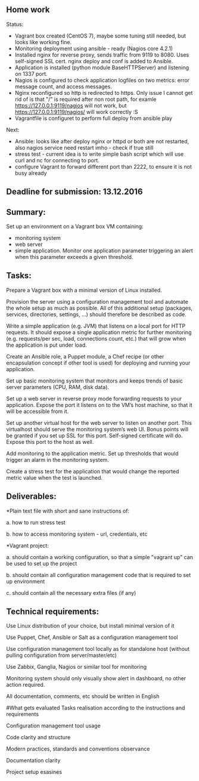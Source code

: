 ## Home work
Status:

* Vagrant box created (CentOS 7), maybe some tuning still needed, but looks like working fine.
* Monitoring deployment using ansible - ready (Nagios core 4.2.1)
* Installed nginx for reverse proxy, sends traffic from 9119 to 8080. Uses self-signed SSL cert. nginx deploy and conf is added to Ansible.
* Application is installed (python module BaseHTTPServer) and listening on 1337 port.
* Nagios is configured to check application logfiles on two metrics: error message count, and access messages.
* Nginx reconfigured so http is redirected to https. Only issue I cannot get rid of is that "/" is required after non root path, for examle https://127.0.0.1:9119/nagios will not work, but https://127.0.0.1:9119/nagios/ will work correctly :S
* Vagrantfile is configuret to perform full deploy from ansible play

Next:

* Ansible: looks like after deploy nginx or httpd or both are not restarted, also nagios service need restart imho - check if true still
* stress test - current idea is to write simple bash script which will use curl and nc for connecting to port.
* configure Vagrant to forward different port than 2222, to ensure it is not busy already

## Deadline for submission: 13.12.2016

## Summary:

Set up an environment on a Vagrant box VM containing:
 * monitoring system 
 * web server 
 * simple application. 
Monitor one application parameter triggering an alert when this parameter exceeds a given threshold.


## Tasks:

 Prepare a Vagrant box with a minimal version of Linux installed.

 Provision the server using a configuration management tool and automate the whole setup as much as possible. All of this additional setup (packages, services, directories, settings, ...) should therefore be described as code.

 Write a simple application (e.g. JVM) that listens on a local port for HTTP requests. It should expose a single application metric for further monitoring (e.g. requests/per sec, load, connections count, etc.) that will grow when the application is put under load.

 Create an Ansible role, a Puppet module, a Chef recipe (or other encapsulation concept if other tool is used) for deploying and running your application.

 Set up basic monitoring system that monitors and keeps trends of basic server parameters (CPU, RAM, disk data).

 Set up a web server in reverse proxy mode forwarding requests to your application. Expose the port it listens on to the VM’s host machine, so that it will be accessible from it.

 Set up another virtual host for the web server to listen on another port. This virtualhost should serve the monitoring system’s web UI. Bonus points will be granted if you set up SSL for this port. Self-signed certificate will do. Expose this port to the host as well.

 Add monitoring to the application metric. Set up thresholds that would trigger an alarm in the monitoring system.

 Create a stress test for the application that would change the reported metric value when the test is launched.

## Deliverables:

*Plain text file with short and sane instructions of: 

a. how to run stress test 

b. how to access monitoring system - url, credentials, etc

*Vagrant project: 

a. should contain a working configuration, so that a simple "vagrant up" can be used to set up the project 

b. should contain all configuration management code that is required to set up environment 

c. should contain all the necessary extra files (if any)

## Technical requirements:

Use Linux distribution of your choice, but install minimal version of it

Use Puppet, Chef, Ansible or Salt as a configuration management tool

Use configuration management tool locally as for standalone host (without pulling configuration from server/master/etc)

Use Zabbix, Ganglia, Nagios or similar tool for monitoring

Monitoring system should only visually show alert in dashboard, no other action required.

All documentation, comments, etc should be written in English

#What gets evaluated
Tasks realisation according to the instructions and requirements

Configuration management tool usage

Code clarity and structure

Modern practices, standards and conventions observance

Documentation clarity

Project setup esasines

